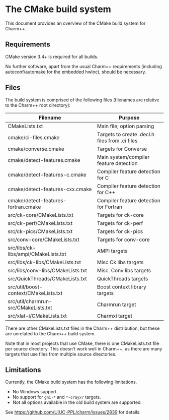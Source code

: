 # The CMake build system

This document provides an overview of the CMake build system for Charm++.

## Requirements

CMake version 3.4+ is required for all builds.

No further software, apart from the usual Charm++ requirements (including
autoconf/automake for the embedded hwloc), should be necessary.

## Files

The build system is comprised of the following files (filenames are relative
to the Charm++ root directory):

| Filename                              | Purpose                                        |
|---------------------------------------|------------------------------------------------|
| CMakeLists.txt                        | Main file; option parsing                      |
| cmake/ci-files.cmake                  | Targets to create .decl.h files from .ci files |
| cmake/converse.cmake                  | Targets for Converse                           |
| cmake/detect-features.cmake           | Main system/compiler feature detection         |
| cmake/detect-features-c.cmake         | Compiler feature detection for C               |
| cmake/detect-features-cxx.cmake       | Compiler feature detection for C++             |
| cmake/detect-features-fortran.cmake   | Compiler feature detection for Fortran         |
| src/ck-core/CMakeLists.txt            | Targets for ck-core                            |
| src/ck-perf/CMakeLists.txt            | Targets for ck-perf                            |
| src/ck-pics/CMakeLists.txt            | Targets for ck-pics                            |
| src/conv-core/CMakeLists.txt          | Targets for conv-core                          |
| src/libs/ck-libs/ampi/CMakeLists.txt  | AMPI targets                                   |
| src/libs/ck-libs/CMakeLists.txt       | Misc Ck libs targets                           |
| src/libs/conv-libs/CMakeLists.txt     | Misc. Conv libs targets                        |
| src/QuickThreads/CMakeLists.txt       | QuickThreads targets                           |
| src/util/boost-context/CMakeLists.txt | Boost context library targets                  |
| src/util/charmrun-src/CMakeLists.txt  | Charmrun target                                |
| src/xlat-i/CMakeLists.txt             | Charmxi target                                 |

There are other CMakeLists.txt files in the Charm++ distribution, but these are unrelated
to the Charm++ build system.

Note that in most projects that use CMake, there is one CMakeLists.txt file per source
directory. This doesn't work well in Charm++, as there are many targets that use files
from multiple source directories.


## Limitations

Currently, the CMake build system has the following limitations.

- No Windows support. 
- No support for `gni-*` and `*-crayx?` targets.
- Not all options available in the old build system are supported.

See https://github.com/UIUC-PPL/charm/issues/2839 for details.

